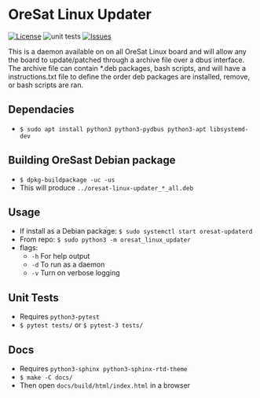 # OreSat Linux Updater

[![License](https://img.shields.io/github/license/oresat/oresat-linux-updater)](./LICENSE)
![unit tests](https://github.com/oresat/oresat-linux-updater/workflows/unit%20tests/badge.svg)
[![Issues](https://img.shields.io/github/issues/oresat/oresat-linux-updater)](https://github.com/oresat/oresat-linux-updater/issues)

This is a daemon available on on all OreSat Linux board and will allow any the
board to update/patched through a archive file over a dbus interface.
The archive file can contain *.deb packages, bash scripts, and will have a
instructions.txt file to define the order deb packages are installed, remove,
or bash scripts are ran.

## Dependacies

- `$ sudo apt install python3 python3-pydbus python3-apt libsystemd-dev`

## Building OreSast Debian package

- `$ dpkg-buildpackage -uc -us`
- This will produce `../oresat-linux-updater_*_all.deb`  

## Usage

- If install as a Debian package: `$ sudo systemctl start oresat-updaterd`
- From repo: `$ sudo python3 -m oresat_linux_updater`
- flags:
  - `-h` For help output
  - `-d` To run as a daemon
  - `-v` Turn on verbose logging

## Unit Tests

- Requires `python3-pytest`
- `$ pytest tests/` or `$ pytest-3 tests/`

## Docs

- Requires `python3-sphinx python3-sphinx-rtd-theme`
- `$ make -C docs/`
- Then open `docs/build/html/index.html` in a browser
